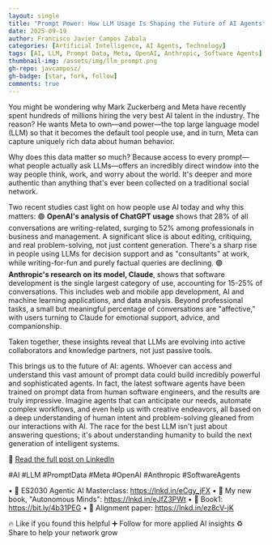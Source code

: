 ```yaml
---
layout: single
title: "Prompt Power: How LLM Usage Is Shaping the Future of AI Agents"
date: 2025-09-19
author: Francisco Javier Campos Zabala
categories: [Artificial Intelligence, AI Agents, Technology]
tags: [AI, LLM, Prompt Data, Meta, OpenAI, Anthropic, Software Agents]
thumbnail-img: /assets/img/llm_prompt.png
gh-repo: javcamposz/
gh-badge: [star, fork, follow]
comments: true
---
```



You might be wondering why Mark Zuckerberg and Meta have recently spent hundreds of millions hiring the very best AI talent in the industry. The reason? He wants Meta to own—and power—the top large language model (LLM) so that it becomes the default tool people use, and in turn, Meta can capture uniquely rich data about human behavior.

Why does this data matter so much? Because access to every prompt—what people actually ask LLMs—offers an incredibly direct window into the way people think, work, and worry about the world. It's deeper and more authentic than anything that's ever been collected on a traditional social network.

Two recent studies cast light on how people use AI today and why this matters:
🟢 **OpenAI's analysis of ChatGPT usage** shows that 28% of all conversations are writing-related, surging to 52% among professionals in business and management. A significant slice is about editing, critiquing, and real problem-solving, not just content generation. There's a sharp rise in people using LLMs for decision support and as "consultants" at work, while writing-for-fun and purely factual queries are declining.
🟢 **Anthropic's research on its model, Claude**, shows that software development is the single largest category of use, accounting for 15-25% of conversations. This includes web and mobile app development, AI and machine learning applications, and data analysis. Beyond professional tasks, a small but meaningful percentage of conversations are "affective," with users turning to Claude for emotional support, advice, and companionship.

Taken together, these insights reveal that LLMs are evolving into active collaborators and knowledge partners, not just passive tools.

This brings us to the future of AI: agents. Whoever can access and understand this vast amount of prompt data could build incredibly powerful and sophisticated agents. In fact, the latest software agents have been trained on prompt data from human software engineers, and the results are truly impressive. Imagine agents that can anticipate our needs, automate complex workflows, and even help us with creative endeavors, all based on a deep understanding of human intent and problem-solving gleaned from our interactions with AI. The race for the best LLM isn't just about answering questions; it's about understanding humanity to build the next generation of intelligent systems.

🔗 [Read the full post on LinkedIn](https://www.linkedin.com/in/camposjavier/)

#AI #LLM #PromptData #Meta #OpenAI #Anthropic #SoftwareAgents

• 🔗 ES2030 Agentic AI Masterclass: https://lnkd.in/eCgy_jFX
• 🔗 My new book, "Autonomous Minds": https://lnkd.in/eJfZ3PWt
• 🔗 Book1: https://bit.ly/4b31PEG
• 🔗 Alignment paper: https://lnkd.in/ez8cV-jK

🔥 Like if you found this helpful
➕ Follow for more applied AI insights
♻️ Share to help your network grow
